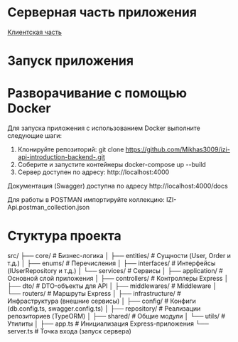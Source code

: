 # Серверная часть приложения
[Клиентская часть](https://github.com/Mikhas3009/izi-api-introduction-frontend-)
# Запуск приложения

# Разворачивание с помощью Docker

Для запуска приложения с использованием Docker выполните следующие шаги:

1. Клонируйте репозиторий:
   git clone <https://github.com/Mikhas3009/izi-api-introduction-backend-.git>
2. Соберите и запустите контейнеры
   docker-compose up --build
3. Сервер доступен по адресу: http://localhost:4000

Документация (Swagger) доступна по адресу
http://localhost:4000/docs

Для работы в POSTMAN импортируйте коллекцию:
IZI-Api.postman_collection.json

# Стуктура проекта
src/
 ├── core/                   # Бизнес-логика
 │    ├── entities/          # Сущности (User, Order и т.д.)
 │    ├── enums/             # Перечисления
 │    ├── interfaces/        # Интерфейсы (IUserRepository и т.д.)
 │    └── services/          # Сервисы
 │
 ├── application/            # Основной слой приложения 
 │    ├── controllers/       # Контроллеры Express
 │    ├── dto/               # DTO-объекты для API
 │    ├── middlewares/       # Middleware 
 │    └── routers/           # Маршруты Express
 │
 ├── infrastructure/         # Инфраструктура (внешние сервисы)
 │    ├── config/            # Конфиги (db.config.ts, swagger.config.ts)
 │    ├── repository/        # Реализации репозиториев (TypeORM)
 │
 ├── shared/                 # Общие модули
 │    └── utils/             # Утилиты
 │
 ├── app.ts                  # Инициализация Express-приложения
 └── server.ts               # Точка входа (запуск сервера)
